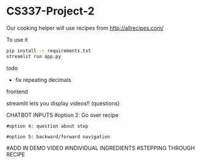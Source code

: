 # CS337-Project-2

Our cooking helper will use recipes from http://allrecipes.com/

To use it
```bash
pip install -r requirements.txt  
streamlit run app.py
```

todo 
- fix repeating decimals 

frontend

streamlit lets you display videos!! (questions)


CHATBOT INPUTS
#option 2: Go over recipe 

    #option 4: question about step 

    #option 5: backward/forward navigation

#ADD IN DEMO VIDEO
#INDIVIDUAL INGREDIENTS
#STEPPING THROUGH RECIPE